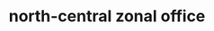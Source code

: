 ---
title:            north-central zonal office
name:             NORTH-CENTRAL ZONAL OFFICE
acronym:          NCZO
address:          1st Floor A6 Abudulahi Kure House, Muazu Mohammed Road, Minna
contact:          081-4717-0734
email:            northcentral@cpc.gov.ng
officer:          Ode Ohaba Denis
---